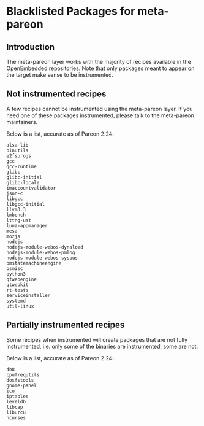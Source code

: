 Blacklisted Packages for meta-pareon
================================

Introduction
-------------------------

The meta-pareon layer works with the majority of recipes available in the
OpenEmbedded repositories. Note that only packages meant to appear on the
target make sense to be instrumented.


Not instrumented recipes
-------------------------

A few recipes cannot be instrumented using the meta-pareon layer.
If you need one of these packages instrumented, please talk to the meta-pareon
maintainers.

Below is a list, accurate as of Pareon 2.24:

    alsa-lib
    binutils
    e2fsprogs
    gcc
    gcc-runtime
    glibc
    glibc-initial
    glibc-locale
    imaccountvalidator
    json-c
    libgcc
    libgcc-initial
    llvm3.3
    lmbench
    lttng-ust
    luna-appmanager
    mesa
    mozjs
    nodejs
    nodejs-module-webos-dynaload
    nodejs-module-webos-pmlog
    nodejs-module-webos-sysbus
    pmstatemachineengine
    psmisc
    python3
    qtwebengine
    qtwebkit
    rt-tests
    serviceinstaller
    systemd
    util-linux

Partially instrumented recipes
-------------------------

Some recipes when instrumented will create packages that are not fully
instrumented, i.e. only some of the binaries are instrumented, some are not:

Below is a list, accurate as of Pareon 2.24:

    db8
    cpufrequtils
    dosfstools
    gnome-panel
    icu
    iptables
    leveldb
    libcap
    liburcu
    ncurses
